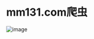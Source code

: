 # mm131.com爬虫
![image](https://raw.githubusercontent.com/Mr0x01/PythonCrawlerExercise/master/mm131spider/GIF.gif)